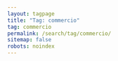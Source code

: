 ```yaml
---
layout: tagpage
title: "Tag: commercio"
tag: commercio
permalink: /search/tag/commercio/
sitemap: false
robots: noindex
---
```

